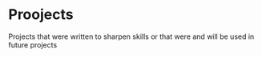 # Proojects
Projects that were written to sharpen skills or that were and will be used in future projects
